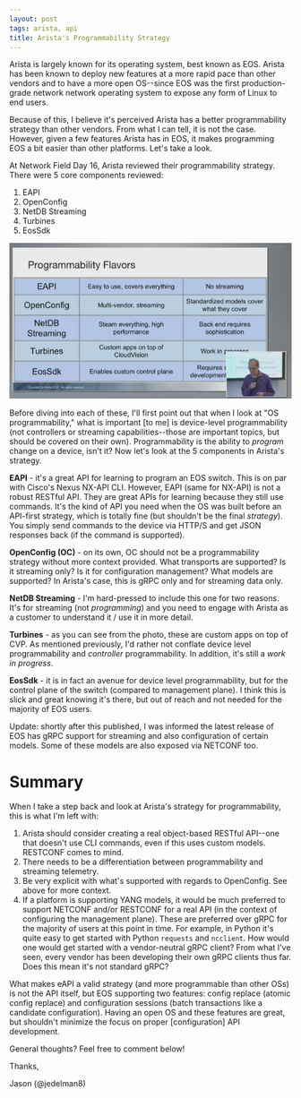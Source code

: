 ```yaml
---
layout: post
tags: arista, api
title: Arista's Programmability Strategy
---
```


Arista is largely known for its operating system, best known as EOS.  Arista has been known to deploy new features at a more rapid pace than other vendors and to have a more open OS--since EOS was the first production-grade network network operating system to expose any form of Linux to end users.

Because of this, I believe it's perceived Arista has a better programmability strategy than other vendors.  From what I can tell, it is not the case.  However, given a few features Arista has in EOS, it makes programming EOS a bit easier than other platforms.  Let's take a look.

At Network Field Day 16, Arista reviewed their programmability strategy.  There were 5 core components reviewed:

  1. EAPI
  2. OpenConfig
  3. NetDB Streaming
  4. Turbines
  5. EosSdk


![Arista Programmability Strategy](/img/arista-nfd16.PNG)


Before diving into each of these, I'll first point out that when I look at "OS programmability," what is important [to me] is device-level programmability (not controllers or streaming capabilities--those are important topics, but should be covered on their own).  Programmability is the ability to _program_ change on a device, isn't it?  Now let's look at the 5 components in Arista's strategy.

**EAPI** - it's a great API for learning to program an EOS switch.  This is on par with Cisco's Nexus NX-API CLI.  However, EAPI (same for NX-API) is not a robust RESTful API.  They are great APIs for learning because they still use commands.  It's the kind of API you need when the OS was built before an API-first strategy, which is totally fine (but shouldn't be the final _strategy_).  You simply send commands to the device via HTTP/S and get JSON responses back (if the command is supported).

**OpenConfig (OC)** - on its own, OC should not be a programmability strategy without more context provided.  What transports are supported? Is it streaming only?  Is it for configuration management?  What models are supported?  In Arista's case, this is gRPC only and for streaming data only.

**NetDB Streaming** - I'm hard-pressed to include this one for two reasons. It's for streaming (not _programming_) and you need to engage with Arista as a customer to understand it / use it in more detail.

**Turbines** - as you can see from the photo, these are custom apps on top of CVP.  As mentioned previously, I'd rather not conflate device level programmability and _controller_ programmability.  In addition, it's still a _work in progress_.

**EosSdk** - it is in fact an avenue for device level programmability, but for the  control plane of the switch (compared to management plane).  I think this is slick and great knowing it's there, but out of reach and not needed for the majority of EOS users.

Update: shortly after this published, I was informed the latest release of EOS has gRPC support for streaming and also configuration of certain models.  Some of these models are also exposed via NETCONF too.

# Summary

When I take a step back and look at Arista's strategy for programmability, this is what I'm left with:

1. Arista should consider creating a real object-based RESTful API--one that doesn't use CLI commands, even if this uses custom models.  RESTCONF comes to mind.
2. There needs to be a differentiation between programmability and streaming telemetry.
3. Be very explicit with what's supported with regards to OpenConfig.  See above for more context.
4. If a platform is supporting YANG models, it would be much preferred to support NETCONF and/or RESTCONF for a real API (in the context of configuring the management plane).  These are preferred over gRPC for the majority of users at this point in time.  For example, in Python it's quite easy to get started with Python `requests` and `ncclient`.  How would one would get started with a vendor-neutral gRPC client?  From what I've seen, every vendor has been developing their own gRPC clients thus far.  Does this mean it's not standard gRPC?

What makes eAPI a valid strategy (and more programmable than other OSs) is not the API itself, but EOS supporting two features: config replace (atomic config replace) and configuration sessions (batch transactions like a candidate configuration).  Having an open OS and these features are great, but shouldn't minimize the focus on proper [configuration] API development.

General thoughts?  Feel free to comment below!

Thanks,

Jason (@jedelman8)





